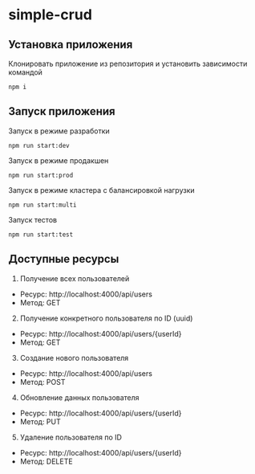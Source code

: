 # simple-crud
## Установка приложения

Клонировать приложение из репозитория и установить зависимости командой

```
npm i
```

## Запуск приложения
Запуск в режиме разработки

```
npm run start:dev
```
Запуск в режиме продакшен

```
npm run start:prod
```
Запуск в режиме кластера с балансировкой нагрузки

```
npm run start:multi
```
Запуск тестов

```
npm run start:test
```

## Доступные ресурсы
1. Получение всех пользователей  
- Ресурс: http://localhost:4000/api/users
- Метод: GET
2. Получение конкретного пользователя по ID (uuid)
- Ресурс: http://localhost:4000/api/users/{userId}
- Метод: GET
3. Создание нового пользователя  
- Ресурс: http://localhost:4000/api/users
- Метод: POST
4. Обновление данных пользователя
- Ресурс: http://localhost:4000/api/users/{userId}
- Метод: PUT
5. Удаление пользователя по ID
- Ресурс: http://localhost:4000/api/users/{userId}
- Метод: DELETE